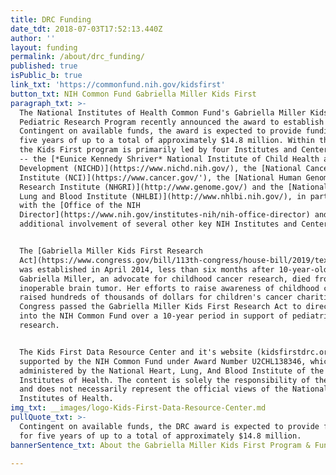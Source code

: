 ```yaml
---
title: DRC Funding
date_tdt: 2018-07-03T17:52:13.440Z
author: ''
layout: funding
permalink: /about/drc_funding/
published: true
isPublic_b: true
link_txt: 'https://commonfund.nih.gov/kidsfirst'
button_txt: NIH Common Fund Gabriella Miller Kids First
paragraph_txt: >-
  The National Institutes of Health Common Fund's Gabriella Miller Kids First
  Pediatric Research Program recently announced the award to establish the DRC.
  Contingent on available funds, the award is expected to provide funding for
  five years of up to a total of approximately $14.8 million. Within the NIH,
  the Kids First program is primarily led by four Institutes and Centers (ICs)
  -- the [*Eunice Kennedy Shriver* National Institute of Child Health and Human
  Development (NICHD)](https://www.nichd.nih.gov/), the [National Cancer
  Institute (NCI)](https://www.cancer.gov/'), the [National Human Genome
  Research Institute (NHGRI)](http://www.genome.gov/) and the [National Heart,
  Lung and Blood Institute (NHLBI)](http://www.nhlbi.nih.gov/), in partnership
  with the [Office of the NIH
  Director](https://www.nih.gov/institutes-nih/nih-office-director) and with
  additional involvement of several other key NIH Institutes and Centers.


  The [Gabriella Miller Kids First Research
  Act](https://www.congress.gov/bill/113th-congress/house-bill/2019/text?q=%7b%22search%22%3A%5b%22%5C%22hr2019%5C%22%22%5d%7d&resultIndex=2)
  was established in April 2014, less than six months after 10-year-old
  Gabriella Miller, an advocate for childhood cancer research, died from an
  inoperable brain tumor. Her efforts to raise awareness of childhood cancer
  raised hundreds of thousands of dollars for children's cancer charities. 
  Congress passed the Gabriella Miller Kids First Research Act to direct funding
  into the NIH Common Fund over a 10-year period in support of pediatric
  research.


  The Kids First Data Resource Center and it's website (kidsfirstdrc.org) are
  supported by the NIH Common Fund under Award Number U2CHL138346, which is
  administered by the National Heart, Lung, And Blood Institute of the National
  Institutes of Health. The content is solely the responsibility of the authors
  and does not necessarily represent the official views of the National
  Institutes of Health.
img_txt: __images/logo-Kids-First-Data-Resource-Center.md
pullQuote_txt: >-
  Contingent on available funds, the DRC award is expected to provide funding
  for five years of up to a total of approximately $14.8 million.
bannerSentence_txt: About the Gabriella Miller Kids First Program & Funding

---
```




